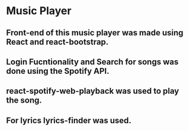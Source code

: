# Music Player

## Front-end of this music player was made using React and react-bootstrap.
## Login Fucntionality and Search for songs was done using the Spotify API.
## react-spotify-web-playback was used to play the song.
## For lyrics lyrics-finder was used.